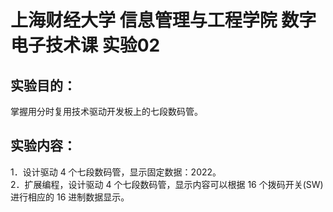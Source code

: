 # 上海财经大学 信息管理与工程学院 数字电子技术课 实验02
## 实验目的：                 
掌握用分时复用技术驱动开发板上的七段数码管。             
## 实验内容：                
1．设计驱动 4 个七段数码管，显示固定数据：2022。               
2．扩展编程，设计驱动 4 个七段数码管，显示内容可以根据 16 个拨码开关(SW)进行相应的 16 进制数据显示。                  
